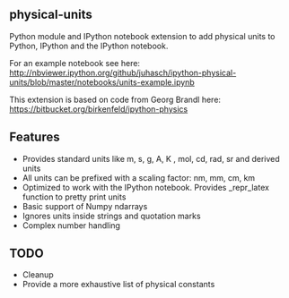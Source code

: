 physical-units
--------------

Python module and IPython notebook extension to add physical units to Python, IPython and the IPython notebook.

For an example notebook see here:
http://nbviewer.ipython.org/github/juhasch/ipython-physical-units/blob/master/notebooks/units-example.ipynb

This extension is based on code from Georg Brandl here: https://bitbucket.org/birkenfeld/ipython-physics

Features
--------

- Provides standard units like m, s, g, A, K , mol, cd, rad, sr and derived units
- All units can be prefixed with a scaling factor: nm, mm, cm, km
- Optimized to work with the IPython notebook. Provides _repr_latex function to pretty print units
- Basic support of Numpy ndarrays
- Ignores units inside strings and quotation marks
- Complex number handling

TODO
----

- Cleanup
- Provide a more exhaustive list of physical constants
